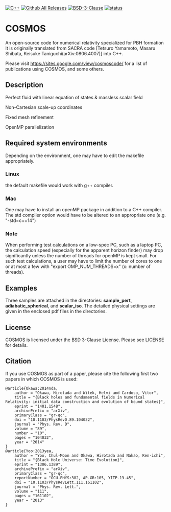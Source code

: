 [![C++](https://custom-icon-badges.herokuapp.com/badge/C++-f34b7d.svg?logo=Cplusplus&logoColor=white)]()
[![Github All Releases](https://img.shields.io/github/downloads/atom/atom/total.svg?style=flat)]()
[![BSD-3-Clause](https://custom-icon-badges.herokuapp.com/badge/license-BSD%203%20Clause-8BB80A.svg?logo=law&logoColor=white)]()
 [![status](https://joss.theoj.org/papers/f03e0df3a83ae294aedc8629dddd88e8/status.svg)](https://joss.theoj.org/papers/f03e0df3a83ae294aedc8629dddd88e8)

# COSMOS
<!-- 
[![status](https://joss.theoj.org/papers/af52e7f1b7637bfa68818fde7c1a34de/status.svg)](https://joss.theoj.org/papers/af52e7f1b7637bfa68818fde7c1a34de)
[![DOI](https://zenodo.org/badge/118786602.svg)](https://zenodo.org/badge/latestdoi/118786602) -->



An open-source code for numerical relativity specialized for PBH formation
It is originally translated from SACRA code [Tetsuro Yamamoto, Masaru Shibata, Keisuke Taniguchi(arXiv:0806.4007)] into C++.

Please visit https://sites.google.com/view/cosmoscode/ for a list of publications using COSMOS, and some others.

<!-- ## Getting started
Detailed installation instructions and usage examples are available in
our [wiki](https://github.com/GRChombo/GRChombo/wiki), with the home page giving guidance on where to start. -->

## Description
Perfect fluid with linear equation of states & massless scalar field

Non-Cartesian scale-up coordinates

Fixed mesh refinement

OpenMP parallelization 

## Required system environments
Depending on the environment, one may have to edit the makefile appropriately. 

### Linux
the default makefile would work with g++ compiler.

### Mac
One may have to install an openMP package in addition to a C++ compiler. 
The std compiler option would have to be altered to an appropriate one (e.g. "-std=c++14")

### Note
When performing test calculations on a low-spec PC, such as a laptop PC, the calculation speed (especially for the apparent horizon finder) may drop significantly unless the number of threads for openMP is kept small. For such test calculations, a user may have to limit the number of cores to one or at most a few with "export OMP_NUM_THREADS=x" (x: number of threads).

## Examples
Three samples are attached in the directories: **sample_pert**, **adiabatic_spherical**, and **scalar_iso**. The detailed physical settings are given in the enclosed pdf files in the directories. 

## License
COSMOS is licensed under the BSD 3-Clause License. Please see LICENSE for details.

## Citation
If you use COSMOS as part of a paper, please cite the following first two papers in which COSMOS is used:

```
@article{Okawa:2014nda,
    author = "Okawa, Hirotada and Witek, Helvi and Cardoso, Vitor",
    title = "{Black holes and fundamental fields in Numerical Relativity: initial data construction and evolution of bound states}",
    eprint = "1401.1548",
    archivePrefix = "arXiv",
    primaryClass = "gr-qc",
    doi = "10.1103/PhysRevD.89.104032",
    journal = "Phys. Rev. D",
    volume = "89",
    number = "10",
    pages = "104032",
    year = "2014"
}
@article{Yoo:2013yea,
    author = "Yoo, Chul-Moon and Okawa, Hirotada and Nakao, Ken-ichi",
    title = "{Black Hole Universe: Time Evolution}",
    eprint = "1306.1389",
    archivePrefix = "arXiv",
    primaryClass = "gr-qc",
    reportNumber = "OCU-PHYS:382, AP-GR:105, YITP-13-45",
    doi = "10.1103/PhysRevLett.111.161102",
    journal = "Phys. Rev. Lett.",
    volume = "111",
    pages = "161102",
    year = "2013"
}
```
